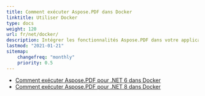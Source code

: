 ```yaml
---
title: Comment exécuter Aspose.PDF dans Docker
linktitle: Utiliser Docker
type: docs
weight: 120
url: fr/net/docker/
description: Intégrer les fonctionnalités Aspose.PDF dans votre application en utilisant les conteneurs Docker Linux ou Windows
lastmod: "2021-01-21"
sitemap:
    changefreq: "monthly"
    priority: 0.5
---
```


* [Comment exécuter Aspose.PDF pour .NET 6 dans Docker](dotnet6)
* [Comment exécuter Aspose.PDF pour .NET 8 dans Docker](dotnet8)
